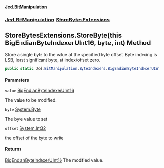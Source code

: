 #### [Jcd.BitManipulation](index.md 'index')

### [Jcd.BitManipulation](Jcd.BitManipulation.md 'Jcd.BitManipulation').[StoreBytesExtensions](Jcd.BitManipulation.StoreBytesExtensions.md 'Jcd.BitManipulation.StoreBytesExtensions')

## StoreBytesExtensions.StoreByte(this BigEndianByteIndexerUInt16, byte, int) Method

Store a single byte to the value at the specified byte offset.
Byte indexing is LSB, least significant byte, at index/offset zero.

```csharp
public static Jcd.BitManipulation.ByteIndexers.BigEndianByteIndexerUInt16 StoreByte(this Jcd.BitManipulation.ByteIndexers.BigEndianByteIndexerUInt16 value, byte @byte, int offset);
```

#### Parameters

<a name='Jcd.BitManipulation.StoreBytesExtensions.StoreByte(thisJcd.BitManipulation.ByteIndexers.BigEndianByteIndexerUInt16,byte,int).value'></a>

`value` [BigEndianByteIndexerUInt16](Jcd.BitManipulation.ByteIndexers.BigEndianByteIndexerUInt16.md 'Jcd.BitManipulation.ByteIndexers.BigEndianByteIndexerUInt16')

The value to be modified.

<a name='Jcd.BitManipulation.StoreBytesExtensions.StoreByte(thisJcd.BitManipulation.ByteIndexers.BigEndianByteIndexerUInt16,byte,int).byte'></a>

`byte` [System.Byte](https://docs.microsoft.com/en-us/dotnet/api/System.Byte 'System.Byte')

The byte value to set

<a name='Jcd.BitManipulation.StoreBytesExtensions.StoreByte(thisJcd.BitManipulation.ByteIndexers.BigEndianByteIndexerUInt16,byte,int).offset'></a>

`offset` [System.Int32](https://docs.microsoft.com/en-us/dotnet/api/System.Int32 'System.Int32')

the offset of the byte to write

#### Returns

[BigEndianByteIndexerUInt16](Jcd.BitManipulation.ByteIndexers.BigEndianByteIndexerUInt16.md 'Jcd.BitManipulation.ByteIndexers.BigEndianByteIndexerUInt16')
The modified value.